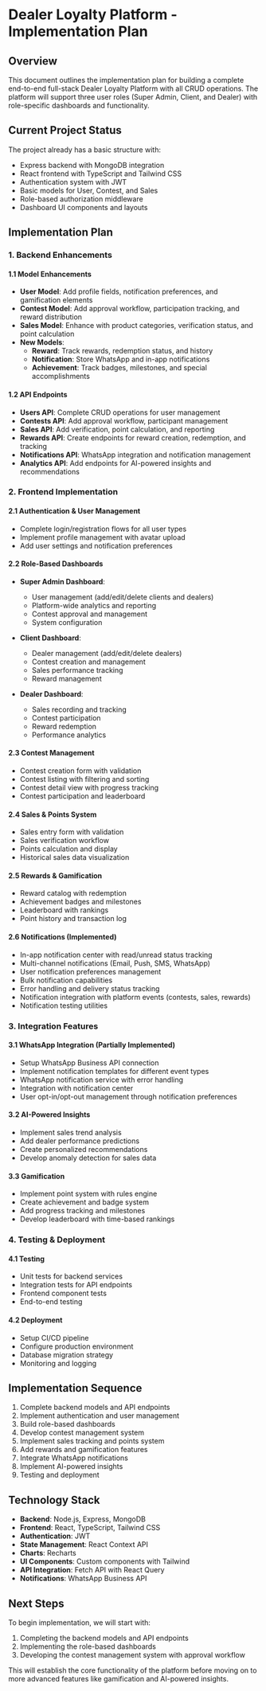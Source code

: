 # Dealer Loyalty Platform - Implementation Plan

## Overview

This document outlines the implementation plan for building a complete end-to-end full-stack Dealer Loyalty Platform with all CRUD operations. The platform will support three user roles (Super Admin, Client, and Dealer) with role-specific dashboards and functionality.

## Current Project Status

The project already has a basic structure with:
- Express backend with MongoDB integration
- React frontend with TypeScript and Tailwind CSS
- Authentication system with JWT
- Basic models for User, Contest, and Sales
- Role-based authorization middleware
- Dashboard UI components and layouts

## Implementation Plan

### 1. Backend Enhancements

#### 1.1 Model Enhancements

- **User Model**: Add profile fields, notification preferences, and gamification elements
- **Contest Model**: Add approval workflow, participation tracking, and reward distribution
- **Sales Model**: Enhance with product categories, verification status, and point calculation
- **New Models**:
  - **Reward**: Track rewards, redemption status, and history
  - **Notification**: Store WhatsApp and in-app notifications
  - **Achievement**: Track badges, milestones, and special accomplishments

#### 1.2 API Endpoints

- **Users API**: Complete CRUD operations for user management
- **Contests API**: Add approval workflow, participant management
- **Sales API**: Add verification, point calculation, and reporting
- **Rewards API**: Create endpoints for reward creation, redemption, and tracking
- **Notifications API**: WhatsApp integration and notification management
- **Analytics API**: Add endpoints for AI-powered insights and recommendations

### 2. Frontend Implementation

#### 2.1 Authentication & User Management

- Complete login/registration flows for all user types
- Implement profile management with avatar upload
- Add user settings and notification preferences

#### 2.2 Role-Based Dashboards

- **Super Admin Dashboard**:
  - User management (add/edit/delete clients and dealers)
  - Platform-wide analytics and reporting
  - Contest approval and management
  - System configuration

- **Client Dashboard**:
  - Dealer management (add/edit/delete dealers)
  - Contest creation and management
  - Sales performance tracking
  - Reward management

- **Dealer Dashboard**:
  - Sales recording and tracking
  - Contest participation
  - Reward redemption
  - Performance analytics

#### 2.3 Contest Management

- Contest creation form with validation
- Contest listing with filtering and sorting
- Contest detail view with progress tracking
- Contest participation and leaderboard

#### 2.4 Sales & Points System

- Sales entry form with validation
- Sales verification workflow
- Points calculation and display
- Historical sales data visualization

#### 2.5 Rewards & Gamification

- Reward catalog with redemption
- Achievement badges and milestones
- Leaderboard with rankings
- Point history and transaction log

#### 2.6 Notifications (Implemented)

- In-app notification center with read/unread status tracking
- Multi-channel notifications (Email, Push, SMS, WhatsApp)
- User notification preferences management
- Bulk notification capabilities
- Error handling and delivery status tracking
- Notification integration with platform events (contests, sales, rewards)
- Notification testing utilities

### 3. Integration Features

#### 3.1 WhatsApp Integration (Partially Implemented)

- Setup WhatsApp Business API connection
- Implement notification templates for different event types
- WhatsApp notification service with error handling
- Integration with notification center
- User opt-in/opt-out management through notification preferences

#### 3.2 AI-Powered Insights

- Implement sales trend analysis
- Add dealer performance predictions
- Create personalized recommendations
- Develop anomaly detection for sales data

#### 3.3 Gamification

- Implement point system with rules engine
- Create achievement and badge system
- Add progress tracking and milestones
- Develop leaderboard with time-based rankings

### 4. Testing & Deployment

#### 4.1 Testing

- Unit tests for backend services
- Integration tests for API endpoints
- Frontend component tests
- End-to-end testing

#### 4.2 Deployment

- Setup CI/CD pipeline
- Configure production environment
- Database migration strategy
- Monitoring and logging

## Implementation Sequence

1. Complete backend models and API endpoints
2. Implement authentication and user management
3. Build role-based dashboards
4. Develop contest management system
5. Implement sales tracking and points system
6. Add rewards and gamification features
7. Integrate WhatsApp notifications
8. Implement AI-powered insights
9. Testing and deployment

## Technology Stack

- **Backend**: Node.js, Express, MongoDB
- **Frontend**: React, TypeScript, Tailwind CSS
- **Authentication**: JWT
- **State Management**: React Context API
- **Charts**: Recharts
- **UI Components**: Custom components with Tailwind
- **API Integration**: Fetch API with React Query
- **Notifications**: WhatsApp Business API

## Next Steps

To begin implementation, we will start with:

1. Completing the backend models and API endpoints
2. Implementing the role-based dashboards
3. Developing the contest management system with approval workflow

This will establish the core functionality of the platform before moving on to more advanced features like gamification and AI-powered insights.
